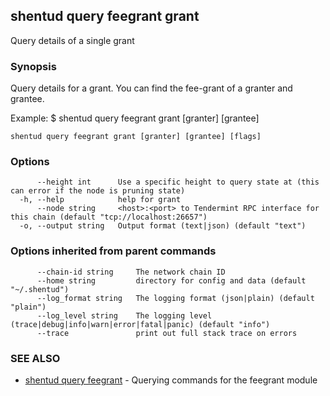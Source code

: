 ## shentud query feegrant grant

Query details of a single grant

### Synopsis

Query details for a grant. 
You can find the fee-grant of a granter and grantee.

Example:
$ shentud query feegrant grant [granter] [grantee]

```
shentud query feegrant grant [granter] [grantee] [flags]
```

### Options

```
      --height int      Use a specific height to query state at (this can error if the node is pruning state)
  -h, --help            help for grant
      --node string     <host>:<port> to Tendermint RPC interface for this chain (default "tcp://localhost:26657")
  -o, --output string   Output format (text|json) (default "text")
```

### Options inherited from parent commands

```
      --chain-id string     The network chain ID
      --home string         directory for config and data (default "~/.shentud")
      --log_format string   The logging format (json|plain) (default "plain")
      --log_level string    The logging level (trace|debug|info|warn|error|fatal|panic) (default "info")
      --trace               print out full stack trace on errors
```

### SEE ALSO

* [shentud query feegrant](shentud_query_feegrant.md)	 - Querying commands for the feegrant module


